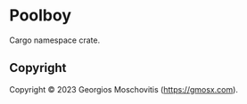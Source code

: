 # Poolboy

Cargo namespace crate.

## Copyright

Copyright © 2023 Georgios Moschovitis (https://gmosx.com).